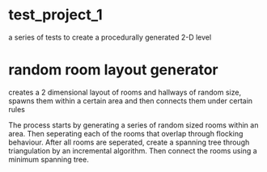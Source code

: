 # test_project_1  
a series of tests to create a procedurally generated 2-D level  

# random room layout generator
creates a 2 dimensional layout of rooms and hallways of random size, spawns them within a certain area and then connects them under certain rules  
  
The process starts by generating a series of random sized rooms within an area. Then seperating each of the rooms that overlap through flocking behaviour. After all rooms are seperated, create a spanning tree through triangulation by an incremental algorithm. Then connect the rooms using a minimum spanning tree.
